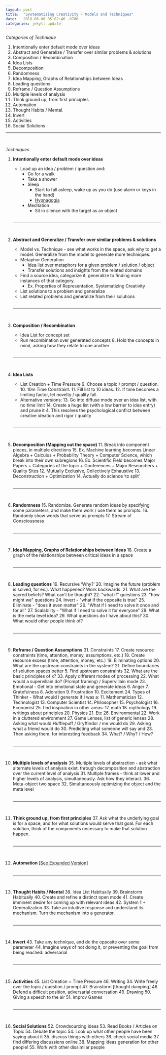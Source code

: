```yaml
---
layout: post
title:  "Systematizing Creativity - Models and Techniques"
date:   2018-06-08 05:02:46 -0700
categories: jekyll update
---
```


_Categories of Technique_

1. Intentionally enter default mode over ideas
2. Abstract and Generalize / Transfer over similar problems & solutions
3. Composition / Recombination
4. Idea Lists
5. Decomposition
6. Randomness
7. Idea Mapping, Graphs of Relationships between Ideas
8. Leading questions
9. Reframe / Question Assumptions
10. Multiple levels of analysis
11. Think ground up, from first principles
12. Automation
13. Thought Habits / Mental.
14. Invert
15. Activities 
16. Social Solutions


---
<br>


_Techniques_

1. __Intentionally enter default mode over ideas__
    - Load up an idea / problem / question and:
        - Go for a walk
        - Take a shower
        - Sleep
            - Start to fall asleep, wake up as you do (use alarm or keys in the hand)
            - [Hypnagogia](https://en.wikipedia.org/wiki/Hypnagogia)
        - Meditation
            - Sit in silence with the target as an object  
  	<br>

    ---
    <br>

2. __Abstract and Generalize / Transfer over similar problems & solutions__
    - Model vs. Technique - see what works in the space, ask why to get a model. Generalize from the model to generate more techniques.
    - Metaphor Generation
        - Idea list over metaphors for a given problem / solution / object
        - Transfer solutions and insights from the related domains
    - Find a source idea, categorize it, generalize to finding more instances of that category.
        - Ex. Properties of Representation, Systematizing Creativity
    - List solutions to a problem and generalize
    - List related problems and generalize from their solutions  
  	<br>

    ---
    <br>

3. __Composition / Recombination__
    - Idea List for concept set
    - Run recombination over generated concepts
        8. Hold the concepts in mind, asking how they relate to one another  
  	<br>

    ---
    <br>

4. __Idea Lists__
    - List Creation + Time Pressure
        9. Choose a topic / prompt / question.
        10. 10m Time Constraint. 
        11. Fill list to 10 ideas. 
        12. If time becomes a limiting factor, let novelty / quality fall.
    - Alternative versions:
        13. Go into diffuse mode over an idea list, with no time limit
        14. Create a huge list (with a low barrier to idea entry) and prune it
            4. This resolves the psychological conflict between creative ideation and rigor / quality  
  	<br>

    ---
    <br>

5. __Decomposition (Mapping out the space)__
    11. Break into component pieces, in multiple directions
        15. Ex. Machine learning becomes Linear Algebra + Calculus + Probability Theory + Computer Science, which break into their own subregions
        16. Ex. Scientific Field becomes Major Papers + Categories of the topic + Conferences + Major Researchers + Quality Sites
    12. Mutually Exclusive, Collectively Exhaustive
    13. Deconstruction + Optimization
    14. Actually do science ‘to split’  
  	<br>

    ---
    <br>

6. __Randomness__
    15. Randomize. Generate random ideas by specifying some parameters, and make them work / use them as prompts.
    16. Randomly show words that serve as prompts
    17. Stream of Consciousness  
  	<br>

    ---
    <br>

7. __Idea Mapping, Graphs of Relationships between Ideas__
    18. Create a graph of the relationships between critical ideas in a space  
  	<br>

    ---
    <br>

8. __Leading questions__
    19. Recursive ‘Why?’
    20. Imagine the future (problem is solved, for ex.). What happened? Work backwards.
    21. What are the sacred beliefs? What can’t be thought?
    22. "what if" questions
    23. "how might we" questions
    24. Invert - "what if the opposite is true"
    25. Eliminate - "does it even matter"
    26. "What if I need to solve it once and for all"
    27. Scalability - "What if I need to solve it for everyone"
    28. What is the meta level idea?
    29. What questions do I have about this?
    30. What would other people think of?  
  	<br>

    ---
    <br>


9. __Reframe / Question Assumptions__
    31. Constraints
        17. Create resource constraints (time, attention, money, assumptions, etc.)
        18. Create resource excess (time, attention, money, etc.)
        19. Eliminating options
        20. What are the upstream constraints in the system?
        21. Define boundaries of solution spaces better
            5. Find upstream constraints
    32. What are the basic principles of x?
    33. Apply different modes of processing
        22. What would a supervillain do? (Prompt framing) / Supervillain mode
        23. Emotional - Get into emotional state and generate ideas
            6. Anger
            7. Gratefulness
            8. Adoration
            9. Frustration
            10. Excitement
        24. Types of Thinker - What would I generate if I was a:
            11. Mathematician
            12. Technologist
            13. Computer Scientist
            14. Philosopher
            15. Psychologist
            16. Economist
        25. find inspiration in other areas:
            17. math
            18. mythology
            19. writings about principles
            20. Physics
            21. Etc
        26. Environmental
            22. Work in a cluttered environment
        27. Game Lenses, list of generic lenses
        28. Asking what would Hufflepuff / Gryffindor / me would do
        29. Asking what a friend would do
        30. Predicting what someone will say and 
            23. Then asking them, for interesting feedback
    34. What? / Why? / How?  
  	<br>

    ---
    <br>

10. __Multiple levels of analysis__
    35. Multiple levels of abstraction - ask what alternate levels of analysis exist, through decomposition and abstraction over the current level of analysis
        31. Multiple frames - think at lower and higher levels of analysis, simultaneously. Ask how they interact.
    36. Meta-object two space
        32. Simultaneously optimizing the object and the meta level  
  	<br>

    ---
    <br>

11. __Think ground up, from first principles__
    37. Ask what the underlying goal is for a space, and for what solutions would serve that goal. For each solution, think of the components necessary to make that solution happen.  
  	<br>

    ---
    <br>

12. __Automation__ [[See Expanded Version](https://docs.google.com/document/d/10e4BJO_krtuSB0vI5Yo7KL98iFFeONCGZPaIFsCa8AM/edit?usp=sharing)]  
  	<br>

    ---
    <br>

13. __Thought Habits / Mental__
    38. Idea List Habitually
    39. Brainstorm Habitually
    40. Create and refine a distinct open mode
    41. Create imminent desire for coming up with relevant ideas
    42. System 1 + Generalization
        33. Take an intuitive response and understand its mechanism. Turn the mechanism into a generator.  
  	<br>

    ---
    <br>

14. __Invert__
    43. Take any technique, and do the opposite over some parameter
    44. Imagine ways of not doing it, or preventing the goal from being reached: adversarial  
  	<br>

    ---
    <br>

15. __Activities__
    45. List Creation + Time Pressure
    46. Writing
        34. Write freely over the topic / question / prompt
    47. Brainstorm [thought dumping]
    48. Defend a difficult position, adversarial conversation
    49. Drawing
    50. Giving a speech to the air
    51. Improv Games  
  	<br>

    ---
    <br>

16. __Social Solutions__
    52. Crowdsourcing ideas
    53. Read Books / Articles on Topic
    54. Debate the topic
    54. Look up what other people have been saying about it
        35. discuss things with others
        36. check social media
        37. find differing discussions online
        38. Mapping ideas generation for other people!
    55. Work with other dissimilar people

